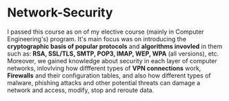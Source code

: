 # Network-Security

I passed this course as on of my elective course (mainly in Computer Engineering's) program. It's main focus was on introducing the **cryptographic basis of popular protocols** and **algorithms invovled** in them such as: **RSA, SSL/TLS, SMTP, POP3, IMAP, WEP, WPA** (all versions), etc. Moreover, we gained knowledge about security in each layer of computer networks, inlovlving how diffferent types of **VPN connections** work, **Firewalls** and their configuration tables, and also how different types of malware, phishing attacks and other potential threats can damage a network and access, modify, stop and reroute data. 
